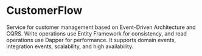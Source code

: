 # CustomerFlow
Service for customer management based on Event-Driven Architecture and CQRS. Write operations use Entity Framework for consistency, and read operations use Dapper for performance. It supports domain events, integration events, scalability, and high availability.
